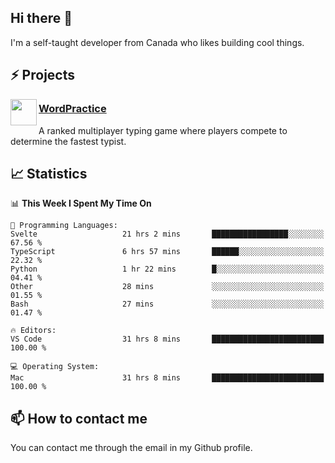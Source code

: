 <h2>Hi there 👋</h2>

<p>I'm a self-taught developer from Canada who likes building cool things.</p>

<h2>⚡ Projects</h2>

<img align="left" src="https://i.imgur.com/6RT8VFO.png" width="42" height="42" />
<h3><a target="_blank" href="https://wordpractice.io/">WordPractice</a></h3>
<p>A ranked multiplayer typing game where players compete to determine the fastest typist.</p>

<h2>📈 Statistics</h2>

<!--START_SECTION:waka-->
📊 **This Week I Spent My Time On** 

```text
💬 Programming Languages: 
Svelte                   21 hrs 2 mins       █████████████████░░░░░░░░   67.56 % 
TypeScript               6 hrs 57 mins       ██████░░░░░░░░░░░░░░░░░░░   22.32 % 
Python                   1 hr 22 mins        █░░░░░░░░░░░░░░░░░░░░░░░░   04.41 % 
Other                    28 mins             ░░░░░░░░░░░░░░░░░░░░░░░░░   01.55 % 
Bash                     27 mins             ░░░░░░░░░░░░░░░░░░░░░░░░░   01.47 % 

🔥 Editors: 
VS Code                  31 hrs 8 mins       █████████████████████████   100.00 % 

💻 Operating System: 
Mac                      31 hrs 8 mins       █████████████████████████   100.00 % 
```


<!--END_SECTION:waka-->

<h2>📫 How to contact me</h2>

You can contact me through the email in my Github profile.

